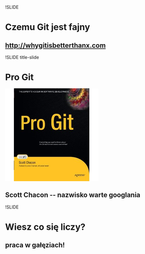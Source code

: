 !SLIDE

# Czemu Git jest fajny

## http://whygitisbetterthanx.com


!SLIDE title-slide

# Pro Git
![](pro_git.jpg)

## Scott Chacon -- nazwisko warte googlania


!SLIDE

# Wiesz co się liczy?

## praca w gałęziach!

